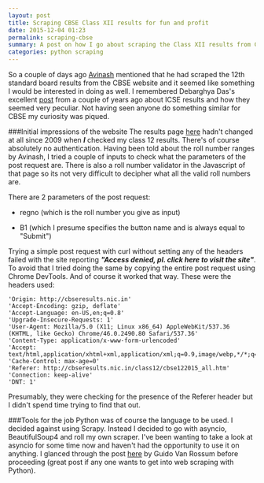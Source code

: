 ```yaml
---
layout: post
title: Scraping CBSE Class XII results for fun and profit
date: 2015-12-04 01:23
permalink: scraping-cbse
summary: A post on how I go about scraping the Class XII results from CBSE's results website using Python and asyncio
categories: python scraping
---
```


So a couple of days ago [Avinash](avi.im) mentioned that he had scraped the 12th standard board results from the CBSE website and it seemed like something I would be interested in doing as well. I remembered Debarghya Das's excellent [post](https://deedy.quora.com/Hacking-into-the-Indian-Education-System) from a couple of years ago about ICSE results and how they seemed very peculiar. Not having seen anyone do something similar for CBSE my curiosity was piqued.

###Initial impressions of the website
The results page [here](http://cbseresults.nic.in/class12/cbse122015_all.htm) hadn't changed at all since 2009 when ***I*** checked my class 12 results. There's of course absolutely no authentication. Having been told about the roll number ranges by Avinash, I tried a couple of inputs to check what the parameters of the post request are. There is also a roll number validator in the Javascript of that page so its not very difficult to decipher what all the valid roll numbers are.

There are 2 parameters of the post request:

* regno (which is the roll number you give as input)

* B1 (which I presume specifies the button name and is always equal to "Submit")

Trying a simple post request with curl without setting any of the headers failed with the site reporting ***"Access denied, pl. click here to visit the site"***. To avoid that I tried doing the same by copying the entire post request using Chrome DevTools. And of course it worked that way. These were the headers used:

```
'Origin: http://cbseresults.nic.in'
'Accept-Encoding: gzip, deflate'
'Accept-Language: en-US,en;q=0.8'
'Upgrade-Insecure-Requests: 1'
'User-Agent: Mozilla/5.0 (X11; Linux x86_64) AppleWebKit/537.36 (KHTML, like Gecko) Chrome/46.0.2490.80 Safari/537.36'
'Content-Type: application/x-www-form-urlencoded'
'Accept: text/html,application/xhtml+xml,application/xml;q=0.9,image/webp,*/*;q=0.8'
'Cache-Control: max-age=0'
'Referer: http://cbseresults.nic.in/class12/cbse122015_all.htm'
'Connection: keep-alive'
'DNT: 1'
```

Presumably, they were checking for the presence of the Referer header but I didn't spend time trying to find that out.

###Tools for the job
Python was of course the language to be used. I decided against using Scrapy. Instead I decided to go with asyncio, BeautifulSoup4 and roll my own scraper. I've been wanting to take a look at asyncio for some time now and haven't had the opportunity to use it on anything. I glanced through the post [here](http://aosabook.org/en/500L/a-web-crawler-with-asyncio-coroutines.html) by Guido Van Rossum before proceeding (great post if any one wants to get into web scraping with Python).
